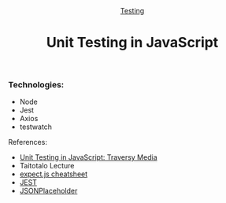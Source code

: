 <div align="center"><a href="" target="_blank">Testing</a></div>
<h1 align="center">Unit Testing in JavaScript</h1><br>
<h3 align="left">Technologies:</h3>
<ul>
<li>Node</li>
<li>Jest</li>
<li>Axios</li>
<li>testwatch</li>
</ul>

<p align="left">References: </p>
<ul>
<li align="left"><a href="https://www.youtube.com/watch?v=7r4xVDI2vho" target="_blank">Unit Testing in JavaScript: Traversy Media</a></li>
<li><a href="" target="_blank"></a>Taitotalo Lecture</li>
<li align="left"><a href="https://devhints.io/expectjs" target="_blank">expect.js cheatsheet</a></li>
<li align="left"><a href="https://jestjs.io/" target="_blank">JEST</a></li>
<li align="left"><a href="https://jsonplaceholder.typicode.com/users" target="_blank">JSONPlaceholder</a></li>
</ul